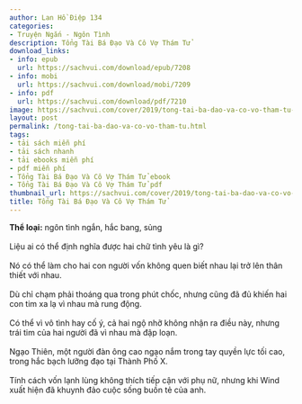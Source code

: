 ```yaml
---
author: Lan Hồ Điệp 134
categories:
- Truyện Ngắn - Ngôn Tình
description: Tổng Tài Bá Đạo Và Cô Vợ Thám Tử
download_links:
- info: epub
  url: https://sachvui.com/download/epub/7208
- info: mobi
  url: https://sachvui.com/download/mobi/7209
- info: pdf
  url: https://sachvui.com/download/pdf/7210
image: https://sachvui.com/cover/2019/tong-tai-ba-dao-va-co-vo-tham-tu-lan-ho-diep-134.jpg
layout: post
permalink: /tong-tai-ba-dao-va-co-vo-tham-tu.html
tags:
- tải sách miễn phí
- tải sách nhanh
- tải ebooks miễn phí
- pdf miễn phí
- Tổng Tài Bá Đạo Và Cô Vợ Thám Tử ebook
- Tổng Tài Bá Đạo Và Cô Vợ Thám Tử pdf
thumbnail_url: https://sachvui.com/cover/2019/tong-tai-ba-dao-va-co-vo-tham-tu-lan-ho-diep-134.jpg
title: Tổng Tài Bá Đạo Và Cô Vợ Thám Tử
---
```


 <div class="item-desc text-justify"> <p><strong>Thể loại:</strong> ngôn tình ngắn, hắc bang, sủng <br><br>Liệu ai có thể định nghĩa được hai chữ tình yêu là gì?<br><br>Nó có thể làm cho hai con người vốn không quen biết nhau lại trở lên thân thiết với nhau.<br><br>Dù chỉ chạm phải thoáng qua trong phút chốc, nhưng cũng đã đủ khiến hai con tim xa lạ vì nhau mà rung động.<br><br>Có thể vì vô tình hay cố ý, cả hai ngộ nhỡ không nhận ra điều này, nhưng trái tim của hai người đã vì nhau mà đập loạn.<br><br>Ngạo Thiên, một người đàn ông cao ngạo nắm trong tay quyền lực tối cao, trong hắc bạch lưỡng đạo tại Thành Phố X.<br><br>Tính cách vốn lạnh lùng không thích tiếp cận với phụ nữ, nhưng khi Wind xuất hiện đã khuynh đảo cuộc sống buồn tẻ của anh.</p> </div>